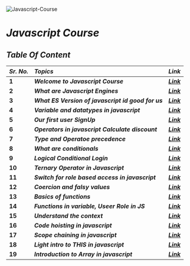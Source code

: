 ![Javascript-Course](https://socialify.git.ci/anupam-k/Javascript-Course/image?description=1&descriptionEditable=This%20Repository%20contains%20the%20notes%20for%20the%20JavaScript%20Course%20On%20YouTube%20-%20By%20Hitesh%20Choudhary&font=Raleway&language=1&name=1&pattern=Plus&theme=Dark)

# _Javascript Course_ 

## _Table Of Content_

| _<b>Sr. No.</b>_ | _<b>Topics</b>_ | _<b>Link</b>_ |
| :-- | :-- | :-- |
| <b>1</b> | <b>_Welcome to Javascript Course_</b> | <b>_[Link](https://github.com/anupam-k/Javascript-Course/blob/main/1.%20Welcome%20to%20JavaScript%20Course.md)_</b> |
| <b>2</b> | <b>_What are Javascript Engines_</b> | <b>_[Link](https://github.com/anupam-k/Javascript-Course/blob/main/2.%20What%20are%20JavaScript%20Engines.md)_</b> |
| <b>3</b> | <b>_What ES Version of javascript id good for us_</b> | <b>_[Link](https://github.com/anupam-k/Javascript-Course/blob/main/3.%20What%20ES%20version%20of%20javaScript%20is%20good%20for%20us.md)_</b> |
| <b>4</b> | <b>_Variable and datatypes in javascript_</b> | <b>_[Link](https://github.com/anupam-k/Javascript-Course/blob/main/4.%20Variable%20and%20datatypes%20in%20javascript.md)_</b> |
| <b>5</b> | <b>_Our first user SignUp_</b> | <b>_[Link](https://github.com/anupam-k/Javascript-Course/blob/main/5.%20Our%20first%20User%20SignUp.md)_</b> |
| <b>6</b> | <b>_Operators in javascript Calculate discount_</b> | <b>_[Link](https://github.com/anupam-k/Javascript-Course/blob/main/6.%20Operators%20in%20JavaScript%20Calculate%20discount.md)_</b> |
| <b>7</b> | <b>_Type and Operatoe precedence_</b> | <b>_[Link](https://github.com/anupam-k/Javascript-Course/blob/main/7.%20Type%20and%20Operator%20precedence%20in%20JavaScript.md)_</b> |
| <b>8</b> | <b>_What are conditionals_</b> | <b>_[Link](https://github.com/anupam-k/Javascript-Course/blob/main/8.%20What%20are%20conditionals%20in%20JavaScript.md)_</b> |
| <b>9</b> | <b>_Logical Conditional Login_</b> | <b>_[Link](https://github.com/anupam-k/Javascript-Course/blob/main/9.%20Logical%20Conditional%20Login.md)_</b> |
| <b>10</b> | <b>_Ternary Operator in Javascript_</b> | <b>_[Link](https://github.com/anupam-k/Javascript-Course/blob/main/10.%20Ternary%20operator%20in%20JavaScript.md)_</b> |
| <b>11</b> | <b>_Switch for role based access in javascript_</b> | <b>_[Link](https://github.com/anupam-k/Javascript-Course/blob/main/11.%20Switch%20for%20role%20based%20access%20in%20javascript.md)_</b> |
| <b>12</b> | <b>_Coercion and falsy values_</b> | <b>_[Link](https://github.com/anupam-k/Javascript-Course/blob/main/12.%20Coercion%20and%20falsy%20values%20in%20JavaScript.md)_</b> |
| <b>13</b> | <b>_Basics of functions_</b> | <b>_[Link](https://github.com/anupam-k/Javascript-Course/blob/main/13.%20Basics%20of%20functions%20in%20JavaScript.md)_</b> |
| <b>14</b> | <b>_Functions in variable, Useer Role in JS_</b> | <b>_[Link](https://github.com/anupam-k/Javascript-Course/blob/main/14.%20Function%20in%20variable%20%7C%20User%20Role%20in%20Javascript.md)_</b> |
| <b>15</b> | <b>_Understand the context_</b> | <b>_[Link](https://github.com/anupam-k/Javascript-Course/blob/main/15.%20Understand%20the%20context%20in%20javascript.md)_</b> |
| <b>16</b> | <b>_Code hoisting in javascript_</b> | <b>_[Link](https://github.com/anupam-k/Javascript-Course/blob/main/16.%20Code%20hoisting%20in%20javascript.md)_</b> |
| <b>17</b> | <b>_Scope chaining in javascript_</b> | <b>_[Link](https://github.com/anupam-k/Javascript-Course/blob/main/17.%20Scope%20Chaining%20in%20JavaScript.md)_</b> |
| <b>18</b> | <b>_Light intro to THIS in javascript_</b> | <b>_[Link](https://github.com/anupam-k/Javascript-Course/blob/main/18.%20Light%20intro%20to%20THIS%20in%20JavaScript.md)_</b> |
| <b>19</b> | <b>_Introduction to Array in javascript_</b> | <b>_[Link](https://github.com/anupam-k/Javascript-Course/blob/main/19.%20%20Introduction%20to%20Array%20in%20JavaScript.md)_</b> |
